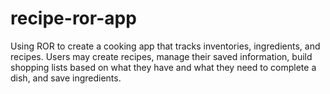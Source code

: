 # recipe-ror-app
Using ROR to create a cooking app that tracks inventories, ingredients, and recipes. Users may create recipes, manage their saved information, build shopping lists based on what they have and what they need to complete a dish, and save ingredients.
